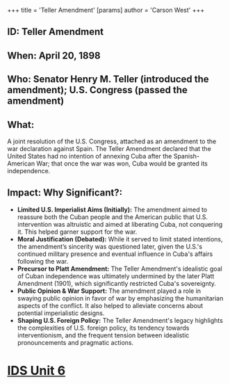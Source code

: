 +++
 title = 'Teller Amendment'
[params]
	author = 'Carson West'
+++
## ID: Teller Amendment

## When: April 20, 1898

## Who:  Senator Henry M. Teller (introduced the amendment);  U.S. Congress (passed the amendment)

## What: 
A joint resolution of the U.S. Congress, attached as an amendment to the war declaration against Spain.  The Teller Amendment declared that the United States had no intention of annexing Cuba after the Spanish-American War;  that once the war was won, Cuba would be granted its independence.

## Impact: Why Significant?:
* **Limited U.S. Imperialist Aims (Initially):**  The amendment aimed to reassure both the Cuban people and the American public that U.S. intervention was altruistic and aimed at liberating Cuba, not conquering it.  This helped garner support for the war.
* **Moral Justification (Debated):** While it served to limit stated intentions, the amendment’s sincerity was questioned later, given the U.S.'s continued military presence and eventual influence in Cuba's affairs following the war.
* **Precursor to Platt Amendment:** The Teller Amendment's idealistic goal of Cuban independence was ultimately undermined by the later Platt Amendment (1901), which significantly restricted Cuba's sovereignty.
* **Public Opinion & War Support:** The amendment played a role in swaying public opinion in favor of war by emphasizing the humanitarian aspects of the conflict.  It also helped to alleviate concerns about potential imperialistic designs.
* **Shaping U.S. Foreign Policy:** The Teller Amendment's legacy highlights the complexities of U.S. foreign policy, its tendency towards interventionism, and the frequent tension between idealistic pronouncements and pragmatic actions.

# [IDS Unit 6](./../ids-unit-6/)